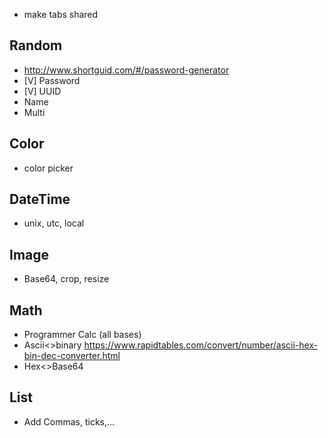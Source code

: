 * make tabs shared

## Random
* http://www.shortguid.com/#/password-generator
* [V] Password
* [V] UUID
* Name
* Multi

## Color
* color picker

## DateTime
* unix, utc, local

## Image
* Base64, crop, resize

## Math
* Programmer Calc (all bases)
* Ascii<>binary
  https://www.rapidtables.com/convert/number/ascii-hex-bin-dec-converter.html
* Hex<>Base64

## List
* Add Commas, ticks,...